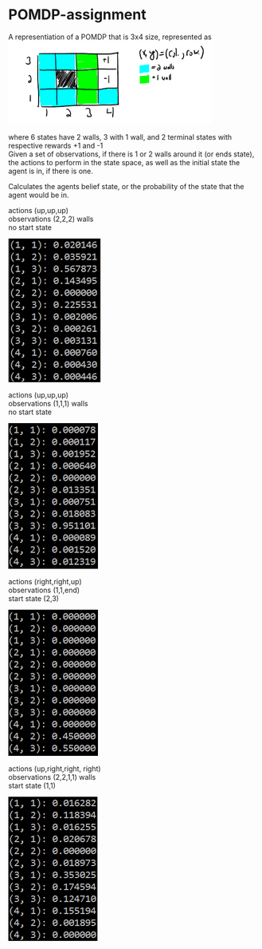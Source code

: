 # POMDP-assignment

A representiation of a POMDP that is 3x4 size, represented as <br />
![statespace](https://github.com/habbybolan/POMDP-assignment/blob/master/statespace.png)
<br />   
where 6 states have 2 walls, 3 with 1 wall, and 2 terminal states with respective rewards +1 and -1 <br />
Given a set of observations, if there is 1 or 2 walls around it (or ends state), the actions to perform in the state space, as well as the initial state the agent is in, if there is one.

Calculates the agents belief state, or the probability of the state that the agent would be in.

actions (up,up,up) <br />
observations (2,2,2) walls <br />
no start state <br />

![state1](https://github.com/habbybolan/POMDP-assignment/blob/master/state1.png)

actions (up,up,up) <br />
observations (1,1,1) walls <br />
no start state <br />

![state2](https://github.com/habbybolan/POMDP-assignment/blob/master/state2.png)

actions (right,right,up) <br />
observations (1,1,end) <br />
start state (2,3) <br />

![state3](https://github.com/habbybolan/POMDP-assignment/blob/master/state3.png)

actions (up,right,right, right) <br />
observations (2,2,1,1) walls <br />
start state (1,1) <br />

![state4](https://github.com/habbybolan/POMDP-assignment/blob/master/state4.png)


